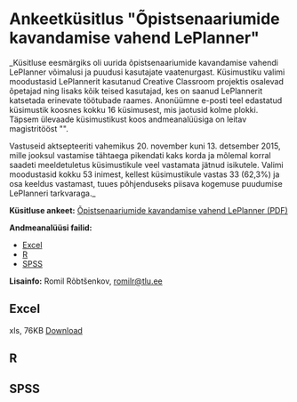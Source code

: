 # Ankeetküsitlus "Õpistsenaariumide kavandamise vahend LePlanner"

_Küsitluse eesmärgiks oli uurida õpistsenaariumide kavandamise vahendi LePlanner võimalusi ja puudusi kasutajate vaatenurgast. Küsimustiku valimi moodustasid LePlannerit kasutanud Creative Classroom projektis osalevad õpetajad ning lisaks kõik teised kasutajad, kes on saanud LePlannerit katsetada erinevate töötubade raames. Anonüümne e-posti teel edastatud küsimustik koosnes kokku 16 küsimusest, mis jaotusid kolme plokki. Täpsem ülevaade küsimustikust koos andmeanalüüsiga on leitav magistritööst "".

Vastuseid aktsepteeriti vahemikus 20. november kuni 13. detsember 2015, mille jooksul vastamise tähtaega pikendati kaks korda ja mõlemal korral saadeti meeldetuletus küsimustikule veel vastamata jätnud isikutele. Valimi moodustasid kokku 53 inimest, kellest küsimustikule vastas 33 (62,3%) ja osa keeldus vastamast, tuues põhjenduseks piisava kogemuse puudumise LePlanneri tarkvaraga._

**Küsitluse ankeet:** [Õpistsenaariumide kavandamise vahend LePlanner (PDF)](https://github.com/romilrobtsenkov/ankeet/Õpistsenaariumide_kavandamise_vahend_LePlanner[ankeet].pdf)

**Andmeanalüüsi failid:**
* [Excel](#Excel)
* [R](#R)
* [SPSS](#SPSS)

**Lisainfo:** Romil Rõbtšenkov, [romilr@tlu.ee](mailto:romilr@tlu.ee)

## Excel

xls, 76KB [Download](https://github.com/romilrobtsenkov/Excel/survey_39358_results.xls)

## R



## SPSS

